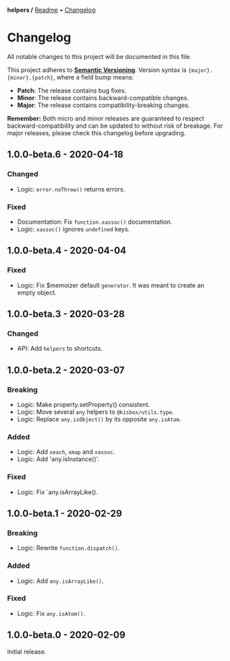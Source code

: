 **helpers /**
[Readme](https://github.com/kisbox/helpers/blob/master/README.md)
• [Changelog](https://github.com/kisbox/helpers/blob/master/CHANGELOG.md)

# Changelog

All notable changes to this project will be documented in this file.

This project adheres to **[Semantic
Versioning](https://semver.org/spec/v2.0.0.html)**. Version syntax is
`{major}.{minor}.{patch}`, where a field bump means:

- **Patch**: The release contains bug fixes.
- **Minor**: The release contains backward-compatible changes.
- **Major**: The release contains compatibility-breaking changes.

**Remember:** Both micro and minor releases are guaranteed to respect
backward-compatibility and can be updated to without risk of breakage. For major
releases, please check this changelog before upgrading.

## 1.0.0-beta.6 - 2020-04-18

### Changed

- Logic: `error.noThrow()` returns errors.

### Fixed

- Documentation: Fix `function.xassoc()` documentation.
- Logic: `xassoc()` ignores `undefined` keys.

## 1.0.0-beta.4 - 2020-04-04

### Fixed

- Logic: Fix \$memoizer default `generator`. It was meant to create an empty
  object.

## 1.0.0-beta.3 - 2020-03-28

### Changed

- API: Add `helpers` to shortcuts.

## 1.0.0-beta.2 - 2020-03-07

### Breaking

- Logic: Make property.setProperty() consistent.
- Logic: Move several `any` helpers to `@kisbox/utils.type`.
- Logic: Replace `any.isObject()` by its opposite `any.isAtom`.

### Added

- Logic: Add `xeach`, `xmap` and `xassoc`.
- Logic: Add 'any.isInstance()'.

### Fixed

- Logic: Fix `any.isArrayLike().

## 1.0.0-beta.1 - 2020-02-29

### Breaking

- Logic: Rewrite `function.dispatch()`.

### Added

- Logic: Add `any.isArrayLike()`.

### Fixed

- Logic: Fix `any.isAtom()`.

## 1.0.0-beta.0 - 2020-02-09

Initial release.
